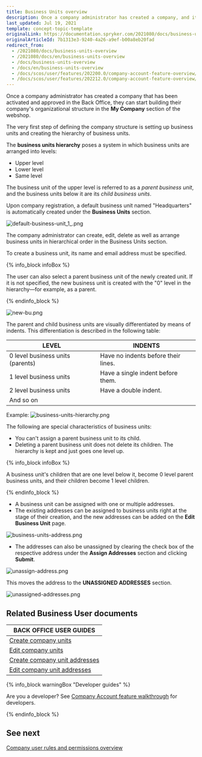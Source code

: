 ```yaml
---
title: Business Units overview
description: Once a company administrator has created a company, and it has been activated and approved, they can start building the organizational structure.
last_updated: Jul 19, 2021
template: concept-topic-template
originalLink: https://documentation.spryker.com/2021080/docs/business-units-overview
originalArticleId: 7b1313e3-9240-4a26-a9ef-b00a8eb20fad
redirect_from:
  - /2021080/docs/business-units-overview
  - /2021080/docs/en/business-units-overview
  - /docs/business-units-overview
  - /docs/en/business-units-overview
  - /docs/scos/user/features/202200.0/company-account-feature-overview/business-units-overview.html
  - /docs/scos/user/features/202212.0/company-account-feature-overview/business-units-overview.html
---
```


Once a company administrator has created a company that has been activated and approved in the Back Office, they can start building their company's organizational structure in the **My Company** section of the webshop.

The very first step of defining the company structure is setting up business units and creating the hierarchy of business units.

The **business units hierarchy** poses a system in which business units are arranged into levels:

* Upper level
* Lower level
* Same level

The business unit of the upper level is referred to as a *parent business unit*, and the business units below it are its *child business units*.

Upon company registration, a default business unit named "Headquarters" is automatically created under the **Business Units** section.

![default-business-unit_1_.png](https://spryker.s3.eu-central-1.amazonaws.com/docs/Features/Company+Account+Management/Business+Unit+Management/Business+Units+Management+Feature+Overview/default-business-unit_1_.png)

The company administrator can create, edit, delete as well as arrange business units in hierarchical order in the Business Units section.

To create a business unit, its name and email address must be specified.

{% info_block infoBox %}

The user can also select a parent business unit of the newly created unit. If it is not specified, the new business unit is created with the "0" level in the hierarchy—for example, as a parent.

{% endinfo_block %}

![new-bu.png](https://spryker.s3.eu-central-1.amazonaws.com/docs/Features/Company+Account+Management/Business+Unit+Management/Business+Units+Management+Feature+Overview/new-bu.png)

The parent and child business units are visually differentiated by means of indents. This differentiation is described in the following table:

| LEVEL | INDENTS |
| --- | --- |
| 0 level business units (parents) | Have no indents before their lines. |
| 1 level business units | Have a single indent before them. |
| 2 level business units | Have a double indent. |
| And so on |

Example:
![business-units-hierarchy.png](https://spryker.s3.eu-central-1.amazonaws.com/docs/Features/Company+Account+Management/Business+Unit+Management/Business+Units+Management+Feature+Overview/business-units-hierarchy.png)

The following are special characteristics of business units:

* You can't assign a parent business unit to its child.
* Deleting a parent business unit does not delete its children. The hierarchy is kept and just goes one level up.

{% info_block infoBox %}

A business unit's children that are one level below it, become 0 level parent business units, and their children become 1 level children.

{% endinfo_block %}

* A business unit can be assigned with one or multiple addresses.
* The existing addresses can be assigned to business units right at the stage of their creation, and the new addresses can be added on the **Edit Business Unit** page.

![business-units-address.png](https://spryker.s3.eu-central-1.amazonaws.com/docs/Features/Company+Account+Management/Business+Unit+Management/Business+Units+Management+Feature+Overview/business-units-address.png)

*  The addresses can also be unassigned by clearing the check box of the respective address under the **Assign Addresses** section and clicking **Submit**.

![unassign-address.png](https://spryker.s3.eu-central-1.amazonaws.com/docs/Features/Company+Account+Management/Business+Unit+Management/Business+Units+Management+Feature+Overview/unassign-address.png)

This moves the address to the **UNASSIGNED ADDRESSES** section.

![unassigned-addresses.png](https://spryker.s3.eu-central-1.amazonaws.com/docs/Features/Company+Account+Management/Business+Unit+Management/Business+Units+Management+Feature+Overview/unassigned-addresses.png)

## Related Business User documents

|BACK OFFICE USER GUIDES|
|---|
| [Create company units](/docs/pbc/all/customer-relationship-management/{{page.version}}/manage-in-the-back-office/company-units/create-company-units.html) |
| [Edit company units](/docs/pbc/all/customer-relationship-management/{{page.version}}/manage-in-the-back-office/company-units/edit-company-units.html) |
| [Create company unit addresses](/docs/pbc/all/customer-relationship-management/{{page.version}}/manage-in-the-back-office/company-unit-addresses/create-company-unit-addresses.html) |
| [Edit company unit addresses](/docs/scos/user/back-office-user-guides/{{page.version}}/customer/company-unit-addresses/edit-company-unit-addresses.html) |

{% info_block warningBox "Developer guides" %}

Are you a developer? See [Company Account feature walkthrough](/docs/scos/dev/feature-walkthroughs/{{page.version}}/company-account-feature-walkthrough/company-account-feature-walkthrough.html) for developers.

{% endinfo_block %}

## See next

[Company user rules and permissions overview](/docs/pbc/all/customer-relationship-management/{{page.version}}/company-account-feature-overview/company-user-roles-and-permissions-overview.html)
